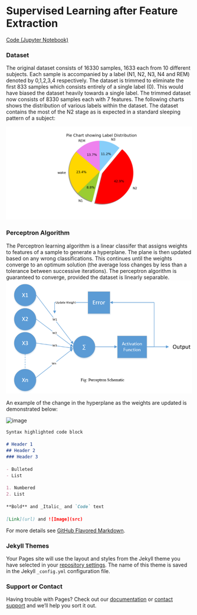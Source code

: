 # Supervised Learning after Feature Extraction
[Code (Jupyter Notebook)](https://nbviewer.jupyter.org/github/fkarimzadeh6/CX4240_project/blob/Nael/clustering_top_v2.ipynb)
### Dataset
The original dataset consists of 16330 samples, 1633 each from 10 different subjects. Each sample is accompanied by a label (N1, N2, N3, N4 and REM) denoted by 0,1,2,3,4 respectively. The dataset is trimmed to eliminate the first 833 samples which consists entirely of a single label (0). This would have biased the dataset heavily towards a single label. The trimmed dataset now consists of 8330 samples each with 7 features. The following charts shows the distribution of various labels within the dataset. The dataset contains the most of the N2 stage as is expected in a standard sleeping pattern of a subject:


![image](https://github.com/fkarimzadeh6/CX4240_project/blob/Nael/pics/pie.png)

### Perceptron Algorithm 
The Perceptron learning algorithm is a linear classifer that assigns weights to features of a sample to generate a hyperplane. The plane  is then updated based on any wrong classifications. This continues until the weights converge to an optimum solution (the average loss changes by less than a tolerance between successive iterations). The perceptron algorithm is guaranteed to converge, provided the dataset is linearly separable. 
![image](https://github.com/fkarimzadeh6/CX4240_project/blob/Nael/pics/Capture.PNG)

An example of the change in the hyperplane as the weights are updated is demonstrated below:

![image](https://upload.wikimedia.org/wikipedia/commons/a/aa/Perceptron_training_without_bias.gif) 


```markdown
Syntax highlighted code block

# Header 1
## Header 2
### Header 3

- Bulleted
- List

1. Numbered
2. List

**Bold** and _Italic_ and `Code` text

[Link](url) and ![Image](src)
```

For more details see [GitHub Flavored Markdown](https://guides.github.com/features/mastering-markdown/).

### Jekyll Themes

Your Pages site will use the layout and styles from the Jekyll theme you have selected in your [repository settings](https://github.com/fkarimzadeh6/CX4240_project/settings). The name of this theme is saved in the Jekyll `_config.yml` configuration file.

### Support or Contact

Having trouble with Pages? Check out our [documentation](https://help.github.com/categories/github-pages-basics/) or [contact support](https://github.com/contact) and we’ll help you sort it out.
